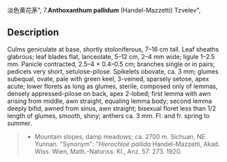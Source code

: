 淡色黄花茅",
7.**Anthoxanthum pallidum** (Handel-Mazzetti) Tzvelev",

## Description
Culms geniculate at base, shortly stoloniferous, 7–16 cm tall. Leaf sheaths glabrous; leaf blades flat, lanceolate, 5–12 cm, 2–4 mm wide; ligule 1–2.5 mm. Panicle contracted, 2.5–4 × 0.4–0.5 cm; branches single or in pairs; pedicels very short, setulose-pilose. Spikelets obovate, ca. 3 mm; glumes subequal, ovate, pale with green keel, 3-veined, sparsely setose, apex acute; lower florets as long as glumes, sterile, composed only of lemmas, densely appressed-pilose on back, apex 2-lobed; first lemma with awn arising from middle, awn straight, equaling lemma body; second lemma deeply bifid, awned from sinus, awn straight; bisexual floret less than 1/2 length of glumes, smooth, shiny; anthers ca. 3 mm. Fl. and fr. spring to summer.

> * Mountain slopes, damp meadows; ca. 2700 m. Sichuan, NE Yunnan.
  "Synonym": "*Hierochloë pallida* Handel-Mazzetti, Akad. Wiss. Wien, Math.-Naturiss. Kl., Anz. 57: 273. 1920.
